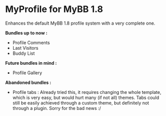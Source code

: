 MyProfile for MyBB 1.8
=========

Enhances the default MyBB 1.8 profile system with a very complete one.

__Bundles up to now :__
- Profile Comments
- Last Visitors
- Buddy List


__Future bundles in mind :__
- Profile Gallery


__Abandoned bundles :__
- Profile tabs : Already tried this, it requires changing the whole template, which is very easy, but would hurt many (if not all) themes. Tabs could still be easily achieved through a custom theme, but definitely not through a plugin. Sorry for the bad news :/
